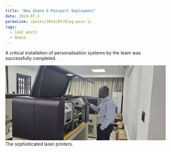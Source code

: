 ```yaml
---
title: 'New Ghana E-Passport Deployment'
date: 2024-07-1
permalink: /posts/2024/07/blog-post-1/
tags:
  - Cool posts
  - Ghana
---
```


A critical installation of personalisation systems by the team was successfully completed.


![Ghana system deployment](/images/printers.jpg)   
The sophisticated laser printers.